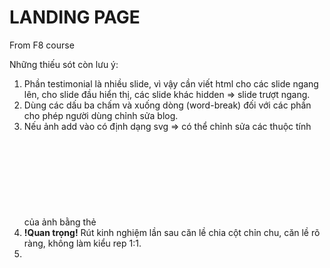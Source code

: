 # LANDING PAGE
From F8 course

Những thiếu sót còn lưu ý:
1. Phần testimonial là nhiều slide, vì vậy cần viết html cho các slide ngang lên, cho slide đầu hiển thị, các slide khác hidden => slide trượt ngang.
2. Dùng các dấu ba chấm và xuống dòng (word-break) đối với các phần cho phép người dùng chỉnh sửa blog.
3. Nếu ảnh add vào có định dạng svg => có thể chỉnh sửa các thuộc tính của ảnh bằng thẻ <svg>.
4. **!Quan trọng!** Rút kinh nghiệm lần sau căn lề chia cột chỉn chu, căn lề rõ ràng, không làm kiểu rep 1:1.
5.  
